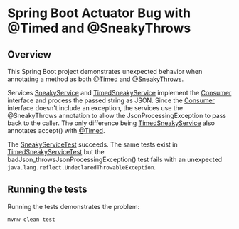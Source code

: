# Spring Boot Actuator Bug with @Timed and @SneakyThrows

## Overview

This Spring Boot project demonstrates unexpected behavior when annotating a method
as both [@Timed] and [@SneakyThrows].

Services [SneakyService] and [TimedSneakyService] implement the [Consumer<String>]
interface and process the passed string as JSON. Since the [Consumer<String>] interface
doesn't include an exception, the services use the @SneakyThrows annotation to allow the
JsonProcessingException to pass back to the caller. The only difference being
[TimedSneakyService] also annotates accept() with [@Timed].

The [SneakyServiceTest] succeeds. The same tests exist in [TimedSneakyServiceTest] but
the badJson_throwsJsonProcessingException() test fails with an unexpected
`java.lang.reflect.UndeclaredThrowableException`.

## Running the tests

Running the tests demonstrates the problem:
```shell script
mvnw clean test 
```

[@SneakyThrows]: https://projectlombok.org/features/SneakyThrows
[@Timed]: https://micrometer.io/docs/concepts#_the_timed_annotation
[Consumer<String>]: https://docs.oracle.com/en/java/javase/11/docs/api/java.base/java/util/function/Consumer.html
[SneakyService]: src/main/java/com/moneymedia/timedsneaky/service/SneakyService.java
[SneakyServiceTest]: src/test/java/com/moneymedia/timedsneaky/service/SneakyServiceTest.java
[TimedSneakyService]: src/main/java/com/moneymedia/timedsneaky/service/TimedSneakyService.java
[TimedSneakyServiceTest]: src/test/java/com/moneymedia/timedsneaky/service/TimedSneakyServiceTest.java
